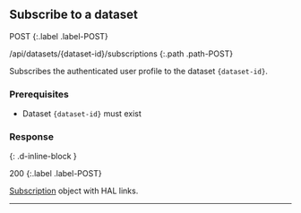 ## Subscribe to a dataset

POST
{:.label .label-POST}

/api/datasets/{dataset-id}/subscriptions
{:.path .path-POST}

Subscribes the authenticated user profile to the dataset `{dataset-id}`.

### Prerequisites
- Dataset `{dataset-id}` must exist

### Response
{: .d-inline-block }

200
{:.label .label-POST}

[Subscription](#subscription) object with HAL links.

---
